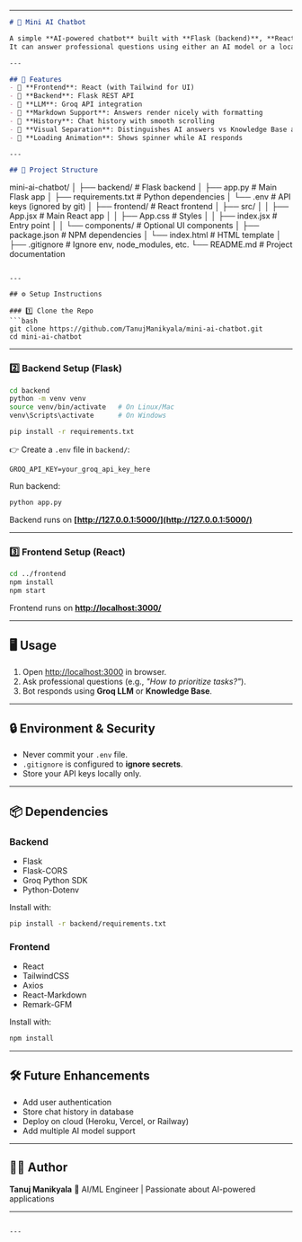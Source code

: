 
---

```markdown
# 🤖 Mini AI Chatbot

A simple **AI-powered chatbot** built with **Flask (backend)**, **React (frontend)**, and **Groq API** for LLM responses.  
It can answer professional questions using either an AI model or a local knowledge base.

---

## 🚀 Features
- 🔹 **Frontend**: React (with Tailwind for UI)
- 🔹 **Backend**: Flask REST API
- 🔹 **LLM**: Groq API integration
- 🔹 **Markdown Support**: Answers render nicely with formatting
- 🔹 **History**: Chat history with smooth scrolling
- 🔹 **Visual Separation**: Distinguishes AI answers vs Knowledge Base answers
- 🔹 **Loading Animation**: Shows spinner while AI responds

---

## 📂 Project Structure
```

mini-ai-chatbot/
│
├── backend/                # Flask backend
│   ├── app.py              # Main Flask app
│   ├── requirements.txt    # Python dependencies
│   └── .env                # API keys (ignored by git)
│
├── frontend/               # React frontend
│   ├── src/
│   │   ├── App.jsx         # Main React app
│   │   ├── App.css         # Styles
│   │   ├── index.jsx       # Entry point
│   │   └── components/     # Optional UI components
│   ├── package.json        # NPM dependencies
│   └── index.html          # HTML template
│
├── .gitignore              # Ignore env, node_modules, etc.
└── README.md               # Project documentation

````

---

## ⚙️ Setup Instructions

### 1️⃣ Clone the Repo
```bash
git clone https://github.com/TanujManikyala/mini-ai-chatbot.git
cd mini-ai-chatbot
````

---

### 2️⃣ Backend Setup (Flask)

```bash
cd backend
python -m venv venv
source venv/bin/activate   # On Linux/Mac
venv\Scripts\activate      # On Windows

pip install -r requirements.txt
```

👉 Create a `.env` file in `backend/`:

```
GROQ_API_KEY=your_groq_api_key_here
```

Run backend:

```bash
python app.py
```

Backend runs on **[http://127.0.0.1:5000/](http://127.0.0.1:5000/)**

---

### 3️⃣ Frontend Setup (React)

```bash
cd ../frontend
npm install
npm start
```

Frontend runs on **[http://localhost:3000/](http://localhost:3000/)**

---

## 🖥️ Usage

1. Open [http://localhost:3000](http://localhost:3000) in browser.
2. Ask professional questions (e.g., *"How to prioritize tasks?"*).
3. Bot responds using **Groq LLM** or **Knowledge Base**.

---

## 🔒 Environment & Security

* Never commit your `.env` file.
* `.gitignore` is configured to **ignore secrets**.
* Store your API keys locally only.

---

## 📦 Dependencies

### Backend

* Flask
* Flask-CORS
* Groq Python SDK
* Python-Dotenv

Install with:

```bash
pip install -r backend/requirements.txt
```

### Frontend

* React
* TailwindCSS
* Axios
* React-Markdown
* Remark-GFM

Install with:

```bash
npm install
```

---

## 🛠️ Future Enhancements

* Add user authentication
* Store chat history in database
* Deploy on cloud (Heroku, Vercel, or Railway)
* Add multiple AI model support

---

## 👨‍💻 Author

**Tanuj Manikyala**
🚀 AI/ML Engineer | Passionate about AI-powered applications

---

```

---




